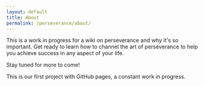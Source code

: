 ```yaml
---
layout: default
title: About
permalink: /perseverance/about/
---
```

This is a work in progress for a wiki on perseverance and why it's so important. Get ready to learn how to channel the art of perseverance to help you achieve success in any aspect of your life.

Stay tuned for more to come!

This is our first project with GitHub pages, a constant work in progress.
